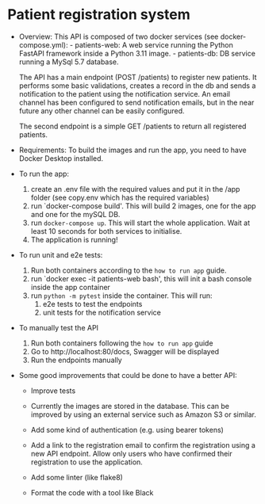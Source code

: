# Patient registration system

- Overview:
    This API is composed of two docker services (see docker-compose.yml):
        - patients-web: A web service running the Python FastAPI framework inside a Python 3.11 image.
        - patients-db: DB service running a MySql 5.7 database.

    The API has a main endpoint (POST /patients) to register new patients. It performs some basic validations, creates a record in the db and sends a notification to the patient using the notification service. An email channel has been configured to send notification emails, but in the near future any other channel can be easily configured.

    The second endpoint is a simple GET /patients to return all registered patients.

- Requirements:
    To build the images and run the app, you need to have Docker Desktop installed.

- To run the app:
    1. create an .env file with the required values and put it in the /app folder (see copy.env which has the required variables)
    2. run `docker-compose build'. This will build 2 images, one for the app and one for the mySQL DB.
    3. run `docker-compose up`. This will start the whole application. Wait at least 10 seconds for both services to initialise.
    4. The application is running!

- To run unit and e2e tests:
    1. Run both containers according to the `how to run app` guide.
    2. run `docker exec -it patients-web bash', this will init a bash console inside the app container
    3. run `python -m pytest` inside the container. This will run:
        1. e2e tests to test the endpoints
        2. unit tests for the notification service

- To manually test the API
    1. Run both containers following the `how to run app` guide
    2. Go to http://localhost:80/docs, Swagger will be displayed
    3. Run the endpoints manually

- Some good improvements that could be done to have a better API:
    * Improve tests

    * Currently the images are stored in the database. This can be improved by using an external service such as Amazon S3 or similar.

    * Add some kind of authentication (e.g. using bearer tokens)

    * Add a link to the registration email to confirm the registration using a new API endpoint. Allow only users who have confirmed their registration to use the application.

    * Add some linter (like flake8)

    * Format the code with a tool like Black